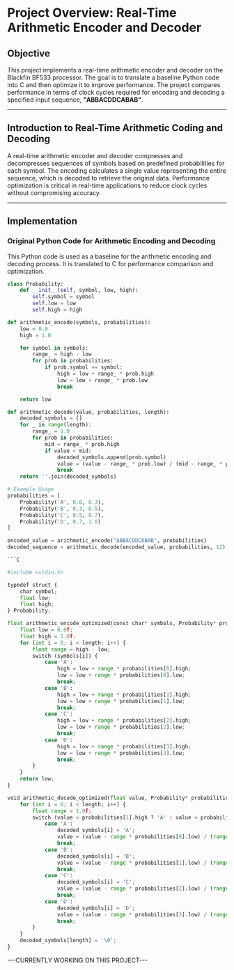 # Project Overview: Real-Time Arithmetic Encoder and Decoder

## Objective
This project implements a real-time arithmetic encoder and decoder on the Blackfin BF533 processor. The goal is to translate a baseline Python code into C and then optimize it to improve performance. The project compares performance in terms of clock cycles required for encoding and decoding a specified input sequence, **"ABBACDDCABAB"**.

---

## Introduction to Real-Time Arithmetic Coding and Decoding

A real-time arithmetic encoder and decoder compresses and decompresses sequences of symbols based on predefined probabilities for each symbol. The encoding calculates a single value representing the entire sequence, which is decoded to retrieve the original data. Performance optimization is critical in real-time applications to reduce clock cycles without compromising accuracy.

---

## Implementation

### Original Python Code for Arithmetic Encoding and Decoding

This Python code is used as a baseline for the arithmetic encoding and decoding process. It is translated to C for performance comparison and optimization.

```python
class Probability:
    def __init__(self, symbol, low, high):
        self.symbol = symbol
        self.low = low
        self.high = high

def arithmetic_encode(symbols, probabilities):
    low = 0.0
    high = 1.0

    for symbol in symbols:
        range_ = high - low
        for prob in probabilities:
            if prob.symbol == symbol:
                high = low + range_ * prob.high
                low = low + range_ * prob.low
                break

    return low

def arithmetic_decode(value, probabilities, length):
    decoded_symbols = []
    for _ in range(length):
        range_ = 1.0
        for prob in probabilities:
            mid = range_ * prob.high
            if value < mid:
                decoded_symbols.append(prob.symbol)
                value = (value - range_ * prob.low) / (mid - range_ * prob.low)
                break
    return ''.join(decoded_symbols)

# Example Usage
probabilities = [
    Probability('A', 0.0, 0.3),
    Probability('B', 0.3, 0.5),
    Probability('C', 0.5, 0.7),
    Probability('D', 0.7, 1.0)
]

encoded_value = arithmetic_encode("ABBACDDCABAB", probabilities)
decoded_sequence = arithmetic_decode(encoded_value, probabilities, 12)

```C

#include <stdio.h>

typedef struct {
    char symbol;
    float low;
    float high;
} Probability;

float arithmetic_encode_optimized(const char* symbols, Probability* probabilities, int length) {
    float low = 0.0f;
    float high = 1.0f;
    for (int i = 0; i < length; i++) {
        float range = high - low;
        switch (symbols[i]) {
            case 'A':
                high = low + range * probabilities[0].high;
                low = low + range * probabilities[0].low;
                break;
            case 'B':
                high = low + range * probabilities[1].high;
                low = low + range * probabilities[1].low;
                break;
            case 'C':
                high = low + range * probabilities[2].high;
                low = low + range * probabilities[2].low;
                break;
            case 'D':
                high = low + range * probabilities[3].high;
                low = low + range * probabilities[3].low;
                break;
        }
    }
    return low;
}

void arithmetic_decode_optimized(float value, Probability* probabilities, int length, char* decoded_symbols) {
    for (int i = 0; i < length; i++) {
        float range = 1.0f;
        switch (value < probabilities[1].high ? 'A' : value < probabilities[2].high ? 'B' : value < probabilities[3].high ? 'C' : 'D') {
            case 'A':
                decoded_symbols[i] = 'A';
                value = (value - range * probabilities[0].low) / (range * (probabilities[0].high - probabilities[0].low));
                break;
            case 'B':
                decoded_symbols[i] = 'B';
                value = (value - range * probabilities[1].low) / (range * (probabilities[1].high - probabilities[1].low));
                break;
            case 'C':
                decoded_symbols[i] = 'C';
                value = (value - range * probabilities[2].low) / (range * (probabilities[2].high - probabilities[2].low));
                break;
            case 'D':
                decoded_symbols[i] = 'D';
                value = (value - range * probabilities[3].low) / (range * (probabilities[3].high - probabilities[3].low));
                break;
        }
    }
    decoded_symbols[length] = '\0';
}

```
---CURRENTLY WORKING ON THIS PROJECT---
